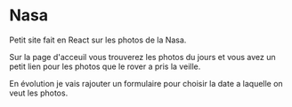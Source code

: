 # Nasa

Petit site fait en React sur les photos de la Nasa.

Sur la page d'acceuil vous trouverez les photos du  jours et vous avez un petit lien pour les photos que le rover a pris la veille.


En évolution je vais rajouter un formulaire pour choisir la date a laquelle on veut les photos.
